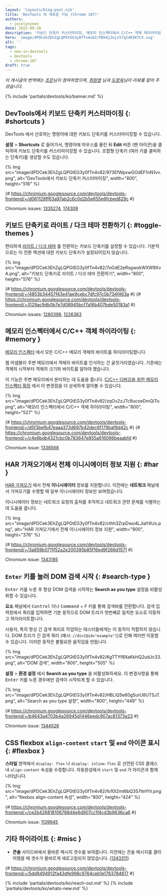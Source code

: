 ```yaml
---
layout: 'layouts/blog-post.njk'
title: 'DevTools 의 새로운 기능 (Chrome 107)'
authors:
  - jecelynyeen
date: 2022-09-20
description: '키보드 단축키 커스터마이징, 메모리 인스펙터에서 C/C++ 객체 하이라이팅 등'
hero: 'image/dPDCek3EhZgLQPGtEG3y0fTn4v82/PBk8j2ojs57qI4RIKTCX.svg'
alt: ''
tags:
  - new-in-devtools
  - devtools
  - chrome-107
draft: true
---
```


*이 게시글의 번역에는 [조은](https://developers.google.com/community/experts/directory/profile/profile-eun-cho)님이 참여하였으며, [최원영](https://www.linkedin.com/in/toruchoi) 님과 [도창욱](https://developers.google.com/community/experts/directory/profile/profile-changwook-doh)님이 리뷰를 맡아 주셨습니다.*

{% include 'partials/devtools/ko/banner.md' %}

## DevTools에서 키보드 단축키 커스터마이징 {: #shortcuts }

DevTools 에서 선호하는 명령어에 대한 키보드 단축키를 커스터마이징할 수 있습니다.

**설정** > **Shortcuts** 로 들어가서, 명령어에 마우스를 올린 뒤 **Edit** 버튼 (펜 아이콘)을 클릭하여 키보드 단축키를 커스터마이징할 수 있습니다. 조합형 단축키 (여러 키를 클릭하는 단축키)를 생성할 수도 있습니다.

{% Img src="image/dPDCek3EhZgLQPGtEG3y0fTn4v82/973EfWpxwGOdEF1nN1vv.png", alt="DevTools에서 키보드 단축키 커스터마이징", width="800", height="516" %}

{# https://chromium.googlesource.com/devtools/devtools-frontend/+/d061128ff63a97ab2c6c0d2b5e655e6fcbed829c #}

Chromium issues: [1335274](https://crbug.com/1335274), [174309](https://crbug.com/174309)


## 키보드 단축키로 라이트 / 다크 테마 전환하기 {: #toggle-themes }

편리하게 [라이트 / 다크 테마](/docs/devtools/rendering/emulate-css/#emulate-css-media-feature-prefers-color-scheme) 를 전환하는 키보드 단축키를 설정할 수 있습니다. 기본적으로는 이 전환 액션에 대한 키보드 단축키가 설정되어있지 않습니다.

{% Img src="image/dPDCek3EhZgLQPGtEG3y0fTn4v82/7oGdE2eRsgwokWXW9XvA.png", alt="키보드 단축키로 라이트 / 다크 테마 전환하기", width="800", height="576" %}

{# https://chromium.googlesource.com/devtools/devtools-frontend/+/4853b34457f43e41ae9cebc7dfc97c0b734f463a #}
{# https://chromium.googlesource.com/devtools/devtools-frontend/+/029ac9db0b7e7d08945bcf7a16b407bde50183a1 #}

Chromium issues: [1280398](https://crbug.com/1280398), [1226363](https://crbug.com/1226363)


## 메모리 인스펙터에서 C/C++ 객체 하이라이팅 {: #memory }

[메모리 인스펙터](/docs/devtools/memory-inspector/) 에서 모든 C/C++ 메모리 객체의 바이트를 하이라이팅합니다.

웹 어셈블리 주변 메모리에서 객체의 바이트를 인식하는 건 골칫거리였습니다. 기존에는 객체의 시작부터 객체의 크기와 바이트를 알아야 했습니다.

이 기능은 주변 메모리에서 분리하는 데 도움을 줍니다. [C/C++ 디버깅을 위한 메모리 인스펙터 확장](/blog/memory-inspector-extended-cpp/) 에서 이 변경점을 더 상세하게 알아볼 수 있습니다.

{% Img src="image/dPDCek3EhZgLQPGtEG3y0fTn4v82/zqOv2zJTc8ucoeDmQiTo.png", alt="메모리 인스펙터에서 C/C++ 객체 하이라이팅", width="800", height="527" %}

{# https://chromium.googlesource.com/devtools/devtools-frontend/+/d5f3befb47eaaa373d697b42dec6f179baf9d42c #}
{# https://chromium.googlesource.com/devtools/devtools-frontend/+/c4e6bdb4321cbc0b783647e855a616096beaabfd #}

Chromium issue: [1336568](https://crbug.com/1336568)


## HAR 가져오기에서 전체 이니시에이터 정보 지원 {: #har }

[HAR 가져오기](/docs/devtools/network/reference/#save-as-har) 에서 전체 **이니시에이터** 정보를 지원합니다. 이전에는 **네트워크** 패널에서 가져오기를 수행할 때 일부 이니시에이터 정보만 보여줬습니다.

이니시에이터 정보는 네트워크 요청의 출처를 추적하고 네트워크 관련 문제를 식별하는 데 도움을 줍니다.

{% Img src="image/dPDCek3EhZgLQPGtEG3y0fTn4v82/cthh3ZrpDwo4LJiaY4Uo.png", alt="HAR 가져오기에서 전체 이니시에이터 정보 지원", width="800", height="376" %}

{# https://chromium.googlesource.com/devtools/devtools-frontend/+/3a659b0711f52a2e200395b85f16ed9f266d1571 #}

Chromium issue: [1343185](https://crbug.com/1343185)



## `Enter` 키를 눌러 DOM 검색 시작 {: #search-type }

<kbd>Enter</kbd> 키를 누른 후 항상 DOM 검색을 시작하는 **Search as you type** 설정을 비활성화할 수 있습니다.

**요소** 패널에서 <kbd>Control</kbd> 이나 <kbd>Command</kbd> + <kbd>F</kbd> 키를 통해 검색바를 전환합니다. 검색 입력창에서 쿼리를 입력하면 기본 동작으로 DOM 트리가 첫번째로 일치한 요소로 이동하고 하이라이트합니다.

사용자, 특히 항상 긴 검색 쿼리로 작업하는 테스터들에게는 이 동작이 적합하지 않습니다. DOM 트리가 긴 검색 쿼리 (예시: `//div[@id="example"]`)로 인해 여러번 이동할 수 있습니다. 이러한 동작은 불필요한 움직임을 만듭니다.

{% Img src="image/dPDCek3EhZgLQPGtEG3y0fTn4v82/KgTTYf8XaKkHQ2udJc33.png", alt="DOM 검색", width="800", height="505" %}

**설정** > **환경 설정** 에서 **Search as you type** 을 비활성화하세요. 이 변경사항을 통해 <kbd>Enter</kbd> 키를 누른 경우에만 검색이 시작되게 할 수 있습니다.

{% Img src="image/dPDCek3EhZgLQPGtEG3y0fTn4v82/HBLiQ5e60g5urU8UT5J7.png", alt="Search as you type 설정", width="800", height="449" %}

{# https://chromium.googlesource.com/devtools/devtools-frontend/+/b4643a4703b4a26945d1446eedc907ac81373e23 #}

Chromium issue: [1344526](https://crbug.com/1344526)


## CSS flexbox `align-content` `start` 및 `end` 아이콘 표시 {: #flexbox }

**스타일** 영역에서 `display: flex` 나 `display: inline-flex` 로 선언된 CSS 클래스 내 `align-content` 속성을 수정합니다. 자동완성에서 `start` 및 `end` 가 아이콘과 함께 나타납니다.

{% Img src="image/dPDCek3EhZgLQPGtEG3y0fTn4v82/fo10I2mt6bQ357itnYhl.png", alt="flexbox align-content 속성", width="800", height="424" %}

{# https://chromium.googlesource.com/devtools/devtools-frontend/+/ce2b426818106768d4e6d907cc1f4cd3b9636ca6 #}

Chromium issue: [1139945](https://crbug.com/1139945)


## 기타 하이라이트 {: #misc }

- **콘솔** 사이드바에서 올바른 메시지 갯수를 보여줍니다. 이전에는 콘솔 메시지를 클리어했을 때 갯수가 올바르게 새로고침되지 않았습니다. ([1343311](https://crbug.com/1343311))

{# https://chromium.googlesource.com/devtools/devtools-frontend/+/5dd8494912fa43dfe998c9764ceb1e1763784617 #}


{% include 'partials/devtools/ko/reach-out.md' %}
{% include 'partials/devtools/ko/whats-new.md' %}
